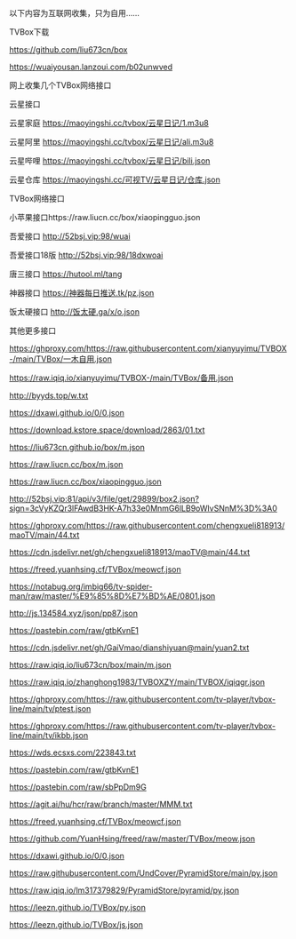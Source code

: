 以下内容为互联网收集，只为自用……

TVBox下载

https://github.com/liu673cn/box

https://wuaiyousan.lanzoui.com/b02unwved

网上收集几个TVBox网络接口

云星接口

云星家庭 https://maoyingshi.cc/tvbox/云星日记/1.m3u8

云星阿里 https://maoyingshi.cc/tvbox/云星日记/ali.m3u8

云星哔哩 https://maoyingshi.cc/tvbox/云星日记/bili.json

云星仓库 https://maoyingshi.cc/可视TV/云星日记/仓库.json

TVBox网络接口

小苹果接口https://raw.liucn.cc/box/xiaopingguo.json

吾爱接口 http://52bsj.vip:98/wuai

吾爱接口18版 http://52bsj.vip:98/18dxwoai

唐三接口 https://hutool.ml/tang

神器接口 https://神器每日推送.tk/pz.json

饭太硬接口 http://饭太硬.ga/x/o.json

其他更多接口

https://ghproxy.com/https://raw.githubusercontent.com/xianyuyimu/TVBOX-/main/TVBox/一木自用.json

https://raw.iqiq.io/xianyuyimu/TVBOX-/main/TVBox/备用.json

http://byyds.top/w.txt

https://dxawi.github.io/0/0.json

https://download.kstore.space/download/2863/01.txt

https://liu673cn.github.io/box/m.json

https://raw.liucn.cc/box/m.json

https://raw.liucn.cc/box/xiaopingguo.json

http://52bsj.vip:81/api/v3/file/get/29899/box2.json?sign=3cVyKZQr3lFAwdB3HK-A7h33e0MnmG6lLB9oWlvSNnM%3D%3A0

https://ghproxy.com/https://raw.githubusercontent.com/chengxueli818913/maoTV/main/44.txt

https://cdn.jsdelivr.net/gh/chengxueli818913/maoTV@main/44.txt

https://freed.yuanhsing.cf/TVBox/meowcf.json

https://notabug.org/imbig66/tv-spider-man/raw/master/%E9%85%8D%E7%BD%AE/0801.json

http://js.134584.xyz/json/pp87.json

https://pastebin.com/raw/gtbKvnE1

https://cdn.jsdelivr.net/gh/GaiVmao/dianshiyuan@main/yuan2.txt

https://raw.iqiq.io/liu673cn/box/main/m.json

https://raw.iqiq.io/zhanghong1983/TVBOXZY/main/TVBOX/iqiqgr.json

https://ghproxy.com/https://raw.githubusercontent.com/tv-player/tvbox-line/main/tv/ptest.json


https://ghproxy.com/https://raw.githubusercontent.com/tv-player/tvbox-line/main/tv/ikbb.json

https://wds.ecsxs.com/223843.txt

https://pastebin.com/raw/gtbKvnE1

https://pastebin.com/raw/sbPpDm9G

https://agit.ai/hu/hcr/raw/branch/master/MMM.txt

https://freed.yuanhsing.cf/TVBox/meowcf.json

https://github.com/YuanHsing/freed/raw/master/TVBox/meow.json

https://dxawi.github.io/0/0.json

https://raw.githubusercontent.com/UndCover/PyramidStore/main/py.json

https://raw.iqiq.io/lm317379829/PyramidStore/pyramid/py.json

https://leezn.github.io/TVBox/py.json

https://leezn.github.io/TVBox/js.json

